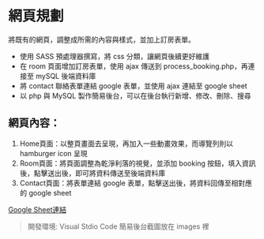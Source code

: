 # 網頁規劃
將既有的網頁，調整成所需的內容與樣式，並加上訂房表單。
* 使用 SASS 預處理器撰寫，將 css 分類，讓網頁後續更好維護
* 在 room 頁面增加訂房表單，使用 ajax 傳送到 process_booking.php，再連接至 mySQL 後端資料庫
* 將 contact 聯絡表單連結 google 表單，並使用 ajax 連結至 google sheet
* 以 php 與 MySQL 製作簡易後台，可以在後台執行新增、修改、刪除、搜尋
## 網頁內容：
1. Home頁面：以整頁畫面去呈現，再加入一些動畫效果，而導覽列則以 hamburger icon 呈現
2. Room頁面：將頁面調整為乾淨利落的視覺，並添加 booking 按鈕，填入資訊後，點擊送出後，即可將資料傳送至後端資料庫
3. Contact頁面：將表單連結 google 表單，點擊送出後，將資料回傳至相對應的 google sheet<br>

[Google Sheet連結](https://docs.google.com/spreadsheets/d/1rNWZ4yJougUZdqlRf3pWIx89TD6GssHWkXyUts-uelE/edit#gid=11445657)
<br>
> 開發環境: Visual Stdio Code
> 簡易後台截圖放在 images 裡

